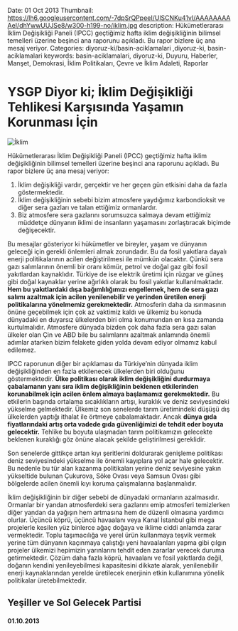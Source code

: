 Date: 01 Oct 2013
Thumbnail: https://lh6.googleusercontent.com/-7dpSrQPpeeI/UlSCNKu41vI/AAAAAAAAAeI/dhYwwUUJSe8/w300-h199-no/iklim.jpg
description: Hükümetlerarası İklim Değişikliği Paneli (IPCC) geçtiğimiz hafta iklim değişikliğinin bilimsel temelleri üzerine beşinci ana raporunu açıkladı. Bu rapor bizlere üç ana mesaj veriyor.
Categories: diyoruz-ki/basin-aciklamalari ,diyoruz-ki, basin-aciklamalari
keywords: basin-aciklamalari, diyoruz-ki, Duyuru, Haberler, Manşet, Demokrasi, İklim Politikaları, Çevre ve İklim Adaleti, Raporlar

# YSGP Diyor ki; İklim Değişikliği Tehlikesi Karşısında Yaşamın Korunması İçin

![İklim](https://lh6.googleusercontent.com/-7dpSrQPpeeI/UlSCNKu41vI/AAAAAAAAAeI/dhYwwUUJSe8/w300-h199-no/iklim.jpg)

Hükümetlerarası İklim Değişikliği Paneli (IPCC) geçtiğimiz hafta iklim değişikliğinin bilimsel temelleri üzerine beşinci ana raporunu açıkladı. Bu rapor bizlere üç ana mesaj veriyor:

1. İklim değişikliği vardır, gerçektir ve her geçen gün etkisini daha da fazla göstermektedir.
2. İklim değişikliğinin sebebi bizim atmosfere yaydığımız karbondioksit ve diğer sera gazları ve talan ettiğimiz ormanlardır.
3. Biz atmosfere sera gazlarını sorumsuzca salmaya devam ettiğimiz müddetçe dünyanın iklimi de insanların yaşamasını zorlaştıracak biçimde değişecektir.

Bu mesajlar gösteriyor ki hükümetler ve bireyler, yaşam ve dünyanın geleceği için gerekli önlemleri almak zorundadır.  Bu da fosil yakıtlara dayalı enerji politikalarının acilen değiştirilmesi ile mümkün olacaktır. Çünkü sera gazı salımlarının önemli bir oranı kömür, petrol ve doğal gaz gibi fosil yakıtlardan kaynaklıdır. Türkiye de ise elektrik üretimi için rüzgar ve güneş gibi doğal kaynaklar yerine ağırlıklı olarak bu fosil yakıtlar kullanılmaktadır. **Hem bu yakıtlardaki dışa bağımlılığımızı engellemek, hem de sera gazı salımı azaltmak için acilen yenilenebilir ve yerinden üretilen enerji politikalarına yönelmemiz gerekmektedir.** Atmosferin daha da ısınmasının önüne geçebilmek için çok az vaktimiz kaldı ve ülkemiz bu konuda dünyadaki en duyarsız ülkelerden biri olma konumundan en kısa zamanda kurtulmalıdır. Atmosfere dünyada bizden çok daha fazla sera gazı salan ülkeler olan Çin ve ABD bile bu salımlarını azaltmak anlamında önemli adımlar atarken bizim felakete giden yolda devam ediyor olmamız kabul edilemez.

IPCC raporunun diğer bir açıklaması da Türkiye’nin dünyada iklim değişikliğinden en fazla etkilenecek ülkelerden biri olduğunu göstermektedir. **Ülke politikası olarak iklim değişikliğini durdurmaya çabalamanın yanı sıra iklim değişikliğinin beklenen etkilerinden korunabilmek için acilen önlem almaya başlamamız gerekmektedir.** Bu etkilerin başında ortalama sıcaklıkların artışı, kuraklık ve deniz seviyesindeki yükselme gelmektedir. Ülkemiz son senelerde tarım üretimindeki düşüşü dış ülkelerden yaptığı ithalat ile örtmeye çabalamaktadır. Ancak **dünya gıda fiyatlarındaki artış orta vadede gıda güvenliğimizi de tehdit eder boyuta gelecektir.** Tehlike bu boyuta ulaşmadan tarım politikamızın gelecekte beklenen kuraklığı göz önüne alacak şekilde geliştirilmesi gereklidir.

Son senelerde gittikçe artan kıyı şeritlerini doldurarak genişleme politikası deniz seviyesindeki yükselme ile önemli kayıplara yol açar hale gelecektir. Bu nedenle bu tür alan kazanma politikaları yerine deniz seviyesine yakın yükseltide bulunan Çukurova, Söke Ovası veya Samsun Ovası gibi bölgelerde acilen önemli kıyı koruma çalışmalarına başlanmalıdır.

İklim değişikliğinin bir diğer sebebi de dünyadaki ormanların azalmasıdır. Ormanlar bir yandan atmosferdeki sera gazlarını emip atmosferi temizlerken diğer yandan da yağışın hem artmasına hem de düzenli olmasına yardımcı olurlar. Üçüncü köprü, üçüncü havaalanı veya Kanal İstanbul gibi mega projelerle kesilen yüz binlerce ağaç doğaya ve iklime ciddi anlamda zarar vermektedir. Toplu taşımacılığa ve yerel ürün kullanmaya teşvik vermek yerine tüm dünyanın kaçınmaya çalıştığı yeni havaalanları yapma gibi çılgın projeler ülkemizi hepimizin yarınlarını tehdit eden zararlar verecek duruma getirmektedir. Çözüm daha fazla köprü, havaalanı ve fosil yakıtlarda değil, doğanın kendini yenileyebilmesi kapasitesini dikkate alarak, yenilenebilir enerji kaynaklarından yerelde üretilecek enerjinin etkin kullanımına yönelik politikalar üretebilmektedir.

## Yeşiller ve Sol Gelecek Partisi
#### 01.10.2013
